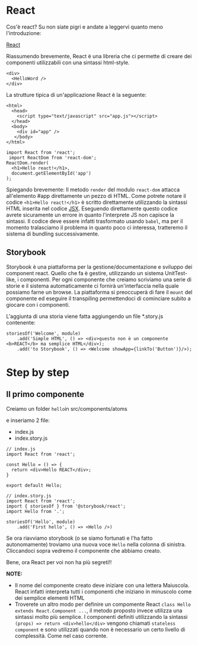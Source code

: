 # React

Cos'è react? Su non siate pigri e andate a leggervi quanto meno l'introduzione:

[React](https://facebook.github.io/react/)

Riassumendo brevemente, React è una libreria che ci permette di creare dei componenti
utilizzabili con una sintassi html-style.

```
<div>
  <HelloWord />
</div>
```

La strutture tipica di un'applicazione React è la seguente:


```
<html> 
  <head>
    <script type="text/javascript" src="app.js"></script>
  </head> 
  <body> 
    <div id="app" />
   </body> 
</html>
```

```
import React from 'react';
 import ReactDom from 'react-dom';  
ReactDom.render( 
  <h1>Hello react!</h1>, 
  document.getElementById('app') 
);
```

Spiegando brevemente:
Il metodo `render` del modulo `react-dom` attacca all'elemento \#app direttamente
un pezzo di HTML.
Come potrete notare il codice `<h1>Hello react!</h1>` è scritto direttamente utilizzando la sintassi HTML inserita nel codice [JSX](https://facebook.github.io/react/docs/introducing-jsx.html).
Eseguendo direttamente questo codice avrete sicuramente un errore in quanto l'interprete JS non capisce la sintassi.
Il codice deve essere infatti trasformato usando `babel`, ma per il momento tralasciamo il problema in quanto poco ci interessa, tratteremo il sistema di bundling successivamente.

## Storybook
Storybook è una piattaforma per la gestione/documentazione e sviluppo dei component react.
Quello che fa è gestire, utilizzando un sistema UnitTest-like, i componenti.
Per ogni componente che creiamo scriviamo una serie di storie e il sistema automaticamente ci fornirà un'interfaccia nella quale possiamo farne un browse.
La piattaforma si preoccuperà di fare il `mount` del componente ed eseguire il transpiling permettendoci di cominciare subito a giocare con i componenti.

L'aggiunta di una storia viene fatta aggiungendo un file *.story.js contenente:

```
storiesOf('Welcome', module)
    .add('Simple HTML', () => <div>questo non è un componente <b>REACT</b> ma semplice HTML</div>);
    .add('to Storybook', () => <Welcome showApp={linkTo('Button')}/>);
```

# Step by step

## Il primo componente

Creiamo un folder `hello`in src/components/atoms

e inseriamo 2 file:
 - index.js
 - index.story.js

```
// index.js
import React from 'react';

const Hello = () => {
  return <div>Hello REACT</div>;
}

export default Hello;
```

```
// index.story.js
import React from 'react';
import { storiesOf } from '@storybook/react';
import Hello from '.';

storiesOf('Hello', module)
    .add('First hello', () => <Hello />)
```

Se ora riavviamo storybook (o se siamo fortunati e l'ha fatto autonomamente) troviamo una nuova voce `Hello` nella colonna di sinistra.
Cliccandoci sopra vedremo il componente che abbiamo creato.

Bene, ora React per voi non ha più segreti!!

**NOTE:**
 - Il nome del componente creato deve iniziare con una lettera Maiuscola. React infatti interpreta tutti i componenti che iniziano in minuscolo come dei semplice elementi HTML
 - Troverete un altro modo per definire un compomente React `class Hello extends React.Component ...`, il metodo proposto invece utilizza una sintassi molto più semplice.
 I componenti definiti utilizzando la sintassi `(props) => return <div>hello</div>` vengono chiamati `stateless component` e sono utilizzati quando non è necessario un certo livello di complessità. Come nel caso corrente.







